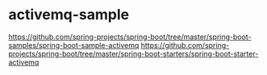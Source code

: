 # activemq-sample

https://github.com/spring-projects/spring-boot/tree/master/spring-boot-samples/spring-boot-sample-activemq
https://github.com/spring-projects/spring-boot/tree/master/spring-boot-starters/spring-boot-starter-activemq
